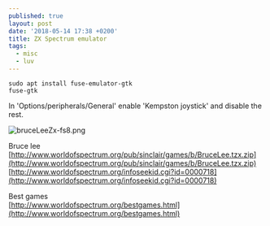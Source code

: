 ```yaml
---
published: true
layout: post
date: '2018-05-14 17:38 +0200'
title: ZX Spectrum emulator
tags:
  - misc
  - luv
---
```

    sudo apt install fuse-emulator-gtk
    fuse-gtk
    
In 'Options/peripherals/General' enable 'Kempston joystick' and disable the rest.

![bruceLeeZx-fs8.png]({{site.baseurl}}/media/bruceLeeZx-fs8.png)

Bruce lee  
[http://www.worldofspectrum.org/pub/sinclair/games/b/BruceLee.tzx.zip](http://www.worldofspectrum.org/pub/sinclair/games/b/BruceLee.tzx.zip)  
[http://www.worldofspectrum.org/infoseekid.cgi?id=0000718](http://www.worldofspectrum.org/infoseekid.cgi?id=0000718)

Best games  
[http://www.worldofspectrum.org/bestgames.html](http://www.worldofspectrum.org/bestgames.html)
